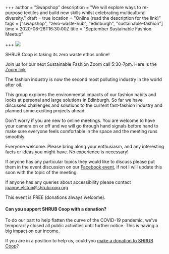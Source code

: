 +++
author = "Swapshop"
description = "We will explore ways to re-purpose textiles and build new skills whilst celebrating multicultural diversity."
draft = true
location = "Online (read the description for the link)"
tags = ["swapshop", "zero-waste-hub", "edinburgh", "sustainable-fashion"]
time = 2020-08-26T16:30:00Z
title = "September Sustainable Fashion Meetup"

+++
![](https://res.cloudinary.com/shrub-co-op/image/upload/v1596124674/shrubcoop.org/media/Sustainable_fashion_meet_up_avxgmn.png)

SHRUB Coop is taking its zero waste ethos online!

Join us for our next Sustainable Fashion Zoom call 5:30-7pm. Here is the [Zoom link](https://us02web.zoom.us/j/9731735824 "zoom link")

The fashion industry is now the second most polluting industry in the world after oil.

This group explores the environmental impacts of our fashion habits and looks at personal and large solutions in Edinburgh.  So far we have discussed challenges and solutions to the current fast-fashion industry and planned some exciting projects ahead.

Don't worry if you are new to online meetings. You are welcome to have your camera on or off and we will go through hand signals before hand to make sure everyone feels comfortable in the space and the meeting runs smoothly.

Everyone welcome. Please bring along your enthusiasm, and any interesting facts or ideas you might have. No experience is necessary!

If anyone has any particular topics they would like to discuss please put them in the event discussion on our [Facebook event](https://www.facebook.com/events/2700281730218655/?active_tab=about "sustainable fashion meetup"), if not I will update this soon with the topic of the meeting.

If anyone has any queries about accessibility please contact joanne.elston@shrubcoop.org

This event is FREE (donations always welcome).

#### Can you support SHRUB Coop with a donation?

To do our part to help flatten the curve of the COVID-19 pandemic, we’ve temporarily closed all public activities until further notice. This is having a big impact on our income.

If you are in a position to help us, could you [make a donation to SHRUB Coop](https://www.shrubcoop.org/donate/)?